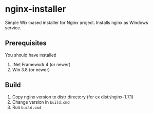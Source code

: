 nginx-installer
===============

Simple Wix-based installer for Nginx project. Installs nginx as Windows service.

Prerequisites
-------------
You should have installed
1. .Net Framework 4 (or newer)
2. Win 3.8 (or newer)


Build
-----
1. Copy nginx version to distr directory (for ex distr/nginx-1.7.1)
2. Change version in `build.cmd`
3. Run `build.cmd`

